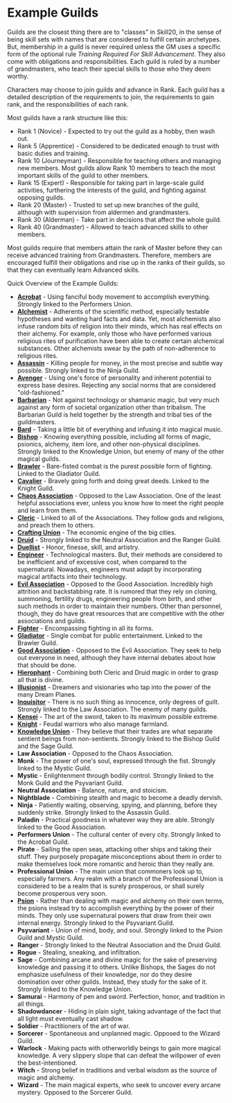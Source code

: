 # Example Guilds

Guilds are the closest thing there are to "classes" in Skill20, in the sense of being skill sets with names that are considered to fulfill certain archetypes. But, membership in a guild is never required unless the GM uses a specific form of the optional rule *Training Required For Skill Advancement*. They also come with obligations and responsibilities. Each guild is ruled by a number of grandmasters, who teach their special skills to those who they deem worthy.

Characters may choose to join guilds and advance in Rank. Each guild has a detailed description of the requirements to join, the requirements to gain rank, and the responsibilities of each rank.

Most guilds have a rank structure like this:
- Rank 1 (Novice) - Expected to try out the guild as a hobby, then wash out.
- Rank 5 (Apprentice) - Considered to be dedicated enough to trust with basic duties and training.
- Rank 10 (Journeyman) - Responsible for teaching others and managing new members. Most guilds allow Rank 10 members to teach the most important skills of the guild to other members.
- Rank 15 (Expert) - Responsible for taking part in large-scale guild activities, furthering the interests of the guild, and fighting against opposing guilds.
- Rank 20 (Master) - Trusted to set up new branches of the guild, although with supervision from aldermen and grandmasters.
- Rank 30 (Alderman) - Take part in decisions that affect the whole guild.
- Rank 40 (Grandmaster) - Allowed to teach advanced skills to other members.

Most guilds require that members attain the rank of Master before they can receive advanced training from Grandmasters. Therefore, members are encouraged fulfill their obligations and rise up in the ranks of their guilds, so that they can eventually learn Advanced skills.

Quick Overview of the Example Guilds:

- **[Acrobat](/ExampleGuilds/Acrobat.md)** - Using fanciful body movement to accomplish everything. Strongly linked to the Performers Union.
- **[Alchemist](/ExampleGuilds/Alchemist.md)** - Adherents of the scientific method, especially testable hypotheses and wanting hard facts and data. Yet, most alchemists also infuse random bits of religion into their minds, which has real effects on their alchemy. For example, only those who have performed various religious rites of purification have been able to create certain alchemical substances. Other alchemists swear by the path of non-adherence to religious rites.
- **[Assassin](/ExampleGuilds/Assassin.md)** - Killing people for money, in the most precise and subtle way possible. Strongly linked to the Ninja Guild.
- **[Avenger](/ExampleGuilds/Avenger.md)** - Using one's force of personality and inherent potential to express base desires. Rejecting any social norms that are considered "old-fashioned."
- **[Barbarian](/ExampleGuilds/Barbarian.md)** - Not against technology or shamanic magic, but very much against any form of societal organization other than tribalism. The Barbarian Guild is held together by the strength and tribal ties of the guildmasters.
- **[Bard](/ExampleGuilds/Bard.md)** - Taking a little bit of everything and infusing it into magical music.
- **[Bishop](/ExampleGuilds/Bishop.md)** - Knowing everything possible, including all forms of magic, psionics, alchemy, item lore, and other non-physical disciplines. Strongly linked to the Knowledge Union, but enemy of many of the other magical guilds.
- **[Brawler](/ExampleGuilds/Brawler.md)** - Bare-fisted combat is the purest possible form of fighting. Linked to the Gladiator Guild.
- **[Cavalier](/ExampleGuilds/Cavalier.md)** - Bravely going forth and doing great deeds. Linked to the Knight Guild.
- **[Chaos Association](/ExampleGuilds/ChaosAssociation.md)** - Opposed to the Law Association. One of the least helpful associations ever, unless you know how to meet the right people and learn from them.
- **[Cleric](/ExampleGuilds/Cleric.md)** - Linked to all of the Associations. They follow gods and religions, and preach them to others.
- **[Crafting Union](/ExampleGuilds/CraftingUnion.md)** - The economic engine of the big cities.
- **[Druid](/ExampleGuilds/Druid.md)** - Strongly linked to the Neutral Association and the Ranger Guild.
- **[Duellist](/ExampleGuilds/Duellist.md)** - Honor, finesse, skill, and artistry.
- **[Engineer](/ExampleGuilds/Engineer.md)** - Technological masters. But, their methods are considered to be inefficient and of excessive cost, when compared to the supernatural. Nowadays, engineers must adapt by incorporating magical artifacts into their technology.
- **[Evil Association](/ExampleGuilds/EvilAssociation.md)** - Opposed to the Good Association. Incredibly high attrition and backstabbing rate. It is rumored that they rely on cloning, summoning, fertility drugs, engineering people from birth, and other such methods in order to maintain their numbers. Other than personnel, though, they do have great resources that are competitive with the other associations and guilds.
- **[Fighter](/ExampleGuilds/Fighter.md)** - Encompassing fighting in all its forms.
- **[Gladiator](/ExampleGuilds/Gladiator.md)** - Single combat for public entertainment. Linked to the Brawler Guild.
- **[Good Association](/ExampleGuilds/GoodAssociation.md)** - Opposed to the Evil Association. They seek to help out everyone in need, although they have internal debates about how that should be done.
- **[Hierophant](/ExampleGuilds/Hierophant.md)** - Combining both Cleric and Druid magic in order to grasp all that is divine.
- **[Illusionist](/ExampleGuilds/Illusionist.md)** - Dreamers and visionaries who tap into the power of the many Dream Planes.
- **[Inquisitor](/ExampleGuilds/Inquisitor.md)** - There is no such thing as innocence, only degrees of guilt. Strongly linked to the Law Association. The enemy of many guilds.
- **[Kensei](/ExampleGuilds/Kensei.md)** - The art of the sword, taken to its maximum possible extreme.
- **[Knight](/ExampleGuilds/Knight.md)** - Feudal warriors who also manage farmland.
- **[Knowledge Union](/ExampleGuilds/KnowledgeUnion.md)** - They believe that their trades are what separate sentient beings from non-sentients. Strongly linked to the Bishop Guild and the Sage Guild.
- **Law Association** - Opposed to the Chaos Association.
- **Monk** - The power of one's soul, expressed through the fist. Strongly linked to the Mystic Guild.
- **Mystic** - Enlightenment through bodily control. Strongly linked to the Monk Guild and the Psyvariant Guild.
- **Neutral Association** - Balance, nature, and stoicism.
- **Nightblade** - Combining stealth and magic to become a deadly dervish.
- **Ninja** - Patiently waiting, observing, spying, and planning, before they suddenly strike. Strongly linked to the Assassin Guild.
- **Paladin** - Practical goodness in whatever way they are able. Strongly linked to the Good Association.
- **Performers Union** - The cultural center of every city. Strongly linked to the Acrobat Guild.
- **Pirate** - Sailing the open seas, attacking other ships and taking their stuff. They purposely propagate misconceptions about them in order to make themselves look more romantic and heroic than they really are.
- **Professional Union** - The main union that commoners look up to, especially farmers. Any realm with a branch of the Professional Union is considered to be a realm that is surely prosperous, or shall surely become prosperous very soon.
- **[Psion](/ExampleGuilds/Psion.md)** - Rather than dealing with magic and alchemy on their own terms, the psions instead try to accomplish everything by the power of their minds. They only use supernatural powers that draw from their own internal energy. Strongly linked to the Psyvariant Guild.
- **Psyvariant** - Union of mind, body, and soul. Strongly linked to the Psion Guild and Mystic Guild.
- **Ranger** - Strongly linked to the Neutral Association and the Druid Guild.
- **Rogue** - Stealing, sneaking, and infiltration.
- **Sage** - Combining arcane and divine magic for the sake of preserving knowledge and passing it to others. Unlike Bishops, the Sages do not emphasize usefulness of their knowledge, nor do they desire domination over other guilds. Instead, they study for the sake of it. Strongly linked to the Knowledge Union.
- **Samurai** - Harmony of pen and sword. Perfection, honor, and tradition in all things.
- **Shadowdancer** - Hiding in plain sight, taking advantage of the fact that all light must eventually cast shadow.
- **Soldier** - Practitioners of the art of war.
- **Sorcerer** - Spontaneous and unplanned magic. Opposed to the Wizard Guild.
- **Warlock** - Making pacts with otherworldly beings to gain more magical knowledge. A very slippery slope that can defeat the willpower of even the best-intentioned.
- **Witch** - Strong belief in traditions and verbal wisdom as the source of magic and alchemy.
- **Wizard** - The main magical experts, who seek to uncover every arcane mystery. Opposed to the Sorcerer Guild.
